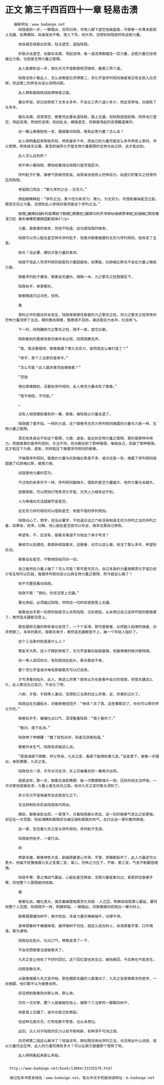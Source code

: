 # 正文 第三千四百四十一章 轻易击溃
        最新网址：www.badaoge.net
          陆隐提前一步，一脚踏出，劲风扫荡，令两人脚下虚空扭曲盘旋，令御善一步竟未能踩上无疆，如果硬踩，自身就会不稳，落入下风，他大惊，没想到陆隐居然有这般力量。
      
          他自凝空戒取出折扇，轻点虚空，遥指陆隐。
      
          折扇点击虚空，如磐石击面，荡起涟漪，每一道涟漪都蕴含一层力量，这股力量已经很接近力兽，也就是生物力量之极限。
      
          此人能做到这一步，放在天元宇宙都是绝顶强悍，媲美三界六道。
      
          陆隐没有小看此人，怎么说都是白灵榜第二，灵化宇宙序列规则强者虽没有全部入白灵榜，但这第二的排名也足以说明问题。
      
          此人拥有越级挑战始境强者之能。
      
          看似年轻，却已经修炼了太多太多年，不会比三界六道小多少，而这百草域，也衰败了太多年。
      
          磐石击面，涟漪荡空，御善凭此要击退陆隐，踏上无疆，但陆隐屈指轻弹，同样击打虚空，荡起涟漪，而他的涟漪，宛如虬龙，横推虚空，将御善荡起的涟漪霸道推开。
      
          这一幕让御善脸色一变，震撼看向陆隐，竟有此等力量？怎么会？
      
          此人明明看起来那般年轻，修炼最多千年，而自己的力量可是这么多年修炼上来的，师父提携，修炼拨天云幕，甚至抓捕灵化宇宙生物力量极限的生物与自己拼，这才能达到。
      
          此人怎么达到的？
      
          他不再小看陆隐，哪怕他看得出陆隐只是灵祖层次。
      
          序列粒子扩散，御善气势陡然拔高，自周身扶摇而上恐怖巨力，如虚幻的擎天之柱悍然压向陆隐。
      
          老韬脱口而出：“第九序列之法--无穷力。”
      
          原起眼睛眯起：“序列之法，第十四为有穷力，第九，为无穷力，可借助瀚海星空之能，展现无穷之力量，没想到此人修炼的居然是这个序列之法。”
      
          銆愯鐪燂紝鏈€杩戜竴鐩寸敤鍜挭闃呰鐪嬩功杩芥洿锛屾崲婧愬垏鎹紝鏈楄闊宠壊澶氾紝 瀹夊崜鑻规灉鍧囧彲銆傘€?/p>
      
          力量，是御善的根本，但他不知道，这也是陆隐的根本。
      
          陆隐可以凭心脏处星空排斥序列粒子，但面对御善施展的无穷力序列规则，他改变了主意。
      
          排斥？没必要，硬抗才是力量的真谛。
      
          他就不信此人凭序列规则就能将力量超越他，如果能，红颜梅比斯也不会在力量上输给力兽。
      
          随着序列粒子爆发，御善自无疆外，相隔一米，力之擎天之柱狠狠压下。
      
          陆隐抬手，单掌朝天。
      
          御善眼底闪过冷色，找死。
      
          轰
      
          意料之中的震动并未发生，陆隐单掌撑住御善的力之擎天之柱，将力之擎天之柱带来的恐怖力量流转了出去，横向轰击御善，御善措不及防，被这股巨力击中，吐血倒飞。
      
          下一刻，陆隐蹦碎力之擎天之柱，随手一挥，虚空云散。
      
          刚刚看到的震撼场景仿佛并未出现，四周寂静无声。
      
          “我，我没看错吧，御善施展了第九无穷力，居然就这么被打退了？”
      
          “单手，那个三当家的是单手。”
      
          “怎么可能？此人莫非是灵始境强者？”
      
          “灵始
      
          境也很难做到，没看到序列规则，此人单凭力量击败了御善。”
      
          “我不相信，不可能。”
      
          …
      
          没有人相信眼前看到的一幕，御善，被陆隐以力量击退了。
      
          陆隐握了握手指，一样的力道，这个御善凭无穷力序列规则施展的力量与力兽一样，生物力量之极限。
      
          其实他本身达不到这个极限，力兽，虚妄，能达到生物力量之极限，靠的是那种作用力，而御善靠的是序列规则，方法不同，但也都达到了那种极限，唯独自己，突破了那种极限，这才能压下力兽，虚妄，同样能压下施展序列规则的御善。
      
          不施展序列规则，御善的力量与红颜梅比斯差不多，或许还差一些，施展了序列规则就超越了红颜梅比斯，媲美力兽。
      
          这就是他力量的层次。
      
          不过他的未来可不一样，序列规则越强大，借助的星空力量越大，他的力量也会越大。
      
          就像跳板，可以把他们甩来灵化宇宙，光凭人力根本达不到。
      
          人力再强也无法超越宇宙星空。
      
          这无穷力序列规则可以借助星空，倒是不错的序列规则。
      
          陆隐动心了，想学，但没必要学，不知道众法之门有没有制造无穷力序列之法的序列之基，如果有，抢来，分解，他心脏处星空就可以补足，根本无需自己修炼。
      
          希望有，不，应该有，御桑天难道不为他这个弟子考虑？
      
          暴岐可以走捷径，靠鼎钟成就桑天，这御善，也可以这么做，他活了那么多年，希望别白活。
      
          御善站在星空，不敢相信经历的一切。
      
          自己居然在力量上输了？怎么可能？那可是无穷力，自己本身的力量放眼灵化宇宙已经少有生物可以匹敌，施展序列规则足以比肩生物力量之极限，而今就这么输了？
      
          他不可置信看向陆隐。
      
          陆隐不屑：“貌似，你还没登上无疆。”
      
          要见原起，必须越过陆隐，然而这一切的前提是登上无疆。
      
          御善自出手那一刻想的就是怎么杀死陆隐，见到原起，从未想过自己连序列规则都施展了，竟然连无疆都没登上。
      
          那些跟踪无疆的修炼者也发现了，一个个呆滞，那可是御善，必然踏入始境的强者，白灵榜第二，未来的桑天，御桑天弟子，竟然连无疆都登不上，被一个年轻人阻拦了。
      
          这个三当家的到底是什么人？
      
          策妄天大笑，这小子踢到铁板了，天元宇宙看似始祖最强，但最难缠的绝对是陆隐。
      
          初一等人收回目光，有陆隐挡在船头，桑天都进不来。
      
          整个灵化宇宙或许唯有那御桑天可以打进来。
      
          才可清看向船头，此人，竟这么厉害？她本以为也是看中自己的容貌，但登无疆这么久，此人都没见过自己，不会忘了吧。
      
          八柳，才俊，于挡等人激动，没想到三当家的这么厉害，这，厉害的过头了。
      
          陆隐站在无疆船头，对着御善招招手：“继续？杀了我，这些事都没了，你也可以帮你师父分忧。”
      
          御善松开手，缓缓吐出口气，深深看着陆隐：“我小看你了。”
      
          “敢问，阁下名讳。”
      
          陆隐伸了伸懒腰：“赢了就告诉你，败者没资格知道。”
      
          御善并未生气，陆隐有资格这么说。
      
          “那就请阁下赐教，师父传授，九天之变，看阁下能撑到第几变。”话音落下，御善一步踏出，身影腾挪，九天之变。
      
          陆隐目光一凛，岁月长河支流，天上宗被屠杀的一幕再次出现。
      
          就是这样，那一天，御桑天身影腾挪，每一次腾挪都强大一倍，压抑的他无法呼吸，一次对掌他就被击溃，力量上毫无反抗之能，他对九天之变印象太深刻了。
      
          多少天元宇宙强者死在这般变化之下。
      
          无法抑制的杀机自陆隐体内而出。
      
          眼前，御善身影出现，一掌落下，对着陆隐额头而去，这一刻的御善气息比之前更强，却压在一方范围，宛如沸腾到极致却也被压缩到极致的热气，在打出这一掌时轰然释放。
      
          这一掌，包含着九天之变与序列规则，序列粒子澎湃。
      
          陆隐陡然抬手，一掌打出。
      
          砰
      
          两掌击撞，御善神色大变，剧痛顺着掌心传来，手掌，骨骼都裂开了，此人力量还可以更大，他毫不犹豫施展九天之变第二变，掌心，恐怖之力压下，不够，第三变，气息不断翻倍增强。
      
          陆隐手臂，掌之境战气蔓延，心脏处星空释放，无限力量星象扫过，紧紧抓住御善手臂，将他整个人狠狠砸向地面。
      
          轰
      
          御善吐血，瞳孔放大，强忍着痛楚施展灵化天赋--人之囚，荆棘自陆隐掌心蔓延，要将他整个人包围，陆隐随手一挥，荆棘碎裂，一脚踹出，将御善踢向观雨台一棵大树上。
      
          御善狠狠撞向树干，再次咳血，浑身力量仿佛被抽干，动弹不得。
      
          身体顺着树干缓缓掉落，最终被树干勾住，就这么挂在树上，血液顺着手掌，口中滴落，极为凄惨。
      
          陆隐站在船头，吐出口气，稍微发泄了一下。
      
          不自觉把御善当成御桑天了。
      
          九天之变让他有了不好的回忆，这个回忆曾经发生过，被他挽回，今后再也不能发生。
      
          四周寂静无声。
      
          从御善施展九天之变开始，那些跟踪无疆的人都激动了，九天之变是御桑天的绝学，一经施展，他们都不认为御善会败。
      
          却没想到御善败的那么快，那么惨。
      
          仅仅一次对掌，整个人就被砸在地上，被那个三当家的一脚踢向树干。
      
          他是登上无疆了，或许也能见到原起。
      
          但这种见面方式，打死他都不愿意，也从未想过。
      
          此刻，众人对于陆隐的实力认知不断刷新，有种深不可测之感。
      
          白灵榜第二就这么解决了？轻描淡写，貌似既没用出序列之法，也没用出什么战技，就以力量完全压垮，此人的力量究竟有多大？可以比肩万兽疆那个怪物了吧。
      
          此人明明看起来那么年轻。
      
      
      http://www.badaoge.net/book/13084/33335570.html
      
      请记住本书首发域名：www.badaoge.net。笔尖中文手机版阅读网址：m.badaoge.net